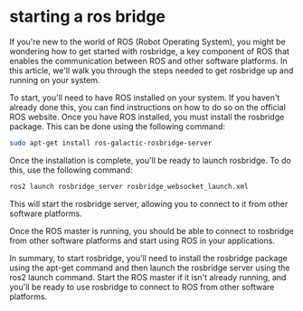 # starting a ros bridge

If you're new to the world of ROS (Robot Operating System), you might be wondering how to get started with rosbridge, a key component of ROS that enables the communication between ROS and other software platforms. In this article, we'll walk you through the steps needed to get rosbridge up and running on your system.

To start, you'll need to have ROS installed on your system. If you haven't already done this, you can find instructions on how to do so on the official ROS website. Once you have ROS installed, you must install the rosbridge package. This can be done using the following command:

```bash
sudo apt-get install ros-galactic-rosbridge-server
```

Once the installation is complete, you'll be ready to launch rosbridge. To do this, use the following command:

```bash
ros2 launch rosbridge_server rosbridge_websocket_launch.xml
```

This will start the rosbridge server, allowing you to connect to it from other software platforms.

Once the ROS master is running, you should be able to connect to rosbridge from other software platforms and start using ROS in your applications.

In summary, to start rosbridge, you'll need to install the rosbridge package using the apt-get command and then launch the rosbridge server using the ros2 launch command. Start the ROS master if it isn't already running, and you'll be ready to use rosbridge to connect to ROS from other software platforms.
